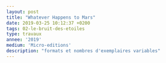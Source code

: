 ```yaml
---
layout: post
title: "Whatever Happens to Mars"
date: 2019-03-25 10:12:37 +0200
tags: 02-le-bruit-des-etoiles
type: travaux
annee: '2019'
medium: 'Micro-editions'
description: "formats et nombres d'exemplaires variables"
---
```

